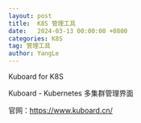 ```yaml
---
layout: post
title:  K8S 管理工具
date:   2024-03-13 00:00:00 +0800
categories: K8S
tag: 管理工具
author: YangLe
---
```



Kuboard for K8S

Kuboard - Kubernetes 多集群管理界面

官网：https://www.kuboard.cn/



